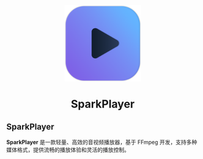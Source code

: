<div align="center"> <img src="https://github.com/XiaoJiang0208/SparkPlayer/blob/main/images/icon.png" alt="SparkPlayer Logo" width="200"/> </div>
<div align="center"> <h1>SparkPlayer</h1> </div>

## SparkPlayer
**SparkPlayer** 是一款轻量、高效的音视频播放器，基于 FFmpeg 开发，支持多种媒体格式，提供流畅的播放体验和灵活的播放控制。